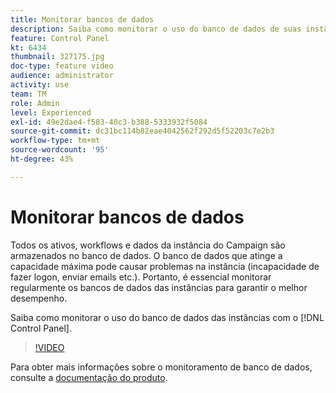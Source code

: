 ```yaml
---
title: Monitorar bancos de dados
description: Saiba como monitorar o uso do banco de dados de suas instâncias.
feature: Control Panel
kt: 6434
thumbnail: 327175.jpg
doc-type: feature video
audience: administrator
activity: use
team: TM
role: Admin
level: Experienced
exl-id: 49e2dae4-f583-40c3-b388-5333932f5084
source-git-commit: dc31bc114b82eae4042562f292d5f52203c7e2b3
workflow-type: tm+mt
source-wordcount: '95'
ht-degree: 43%

---
```


# Monitorar bancos de dados

Todos os ativos, workflows e dados da instância do Campaign são armazenados no banco de dados. O banco de dados que atinge a capacidade máxima pode causar problemas na instância (incapacidade de fazer logon, enviar emails etc.). Portanto, é essencial monitorar regularmente os bancos de dados das instâncias para garantir o melhor desempenho.

Saiba como monitorar o uso do banco de dados das instâncias com o [!DNL Control Panel].

>[!VIDEO](https://video.tv.adobe.com/v/327175?quality=12)

Para obter mais informações sobre o monitoramento de banco de dados, consulte a [documentação do produto](https://experienceleague.adobe.com/docs/control-panel/using/performance-monitoring/database-monitoring/database-monitoring.html?lang=en).
